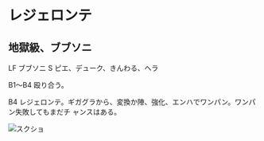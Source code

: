 # レジェロンテ 

## 地獄級、ブブソニ 

LF ブブソニ
S ピエ、デューク、きんわる、ヘラ

B1〜B4 殴り合う。

B4 レジェロンテ。ギガグラから、変換か陣、強化、エンハでワンパン。ワンパン失敗してもまだチ
ャンスはある。

![スクショ](http://i.imgur.com/g1kDWuZl.jpg )

<!-- vim: set tw=90 filetype=markdown : -->


